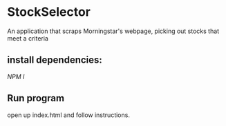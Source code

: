 # StockSelector
An application that scraps Morningstar's webpage, picking out stocks that meet a criteria

## install dependencies:
_NPM I_

## Run program

open up index.html and follow instructions. 